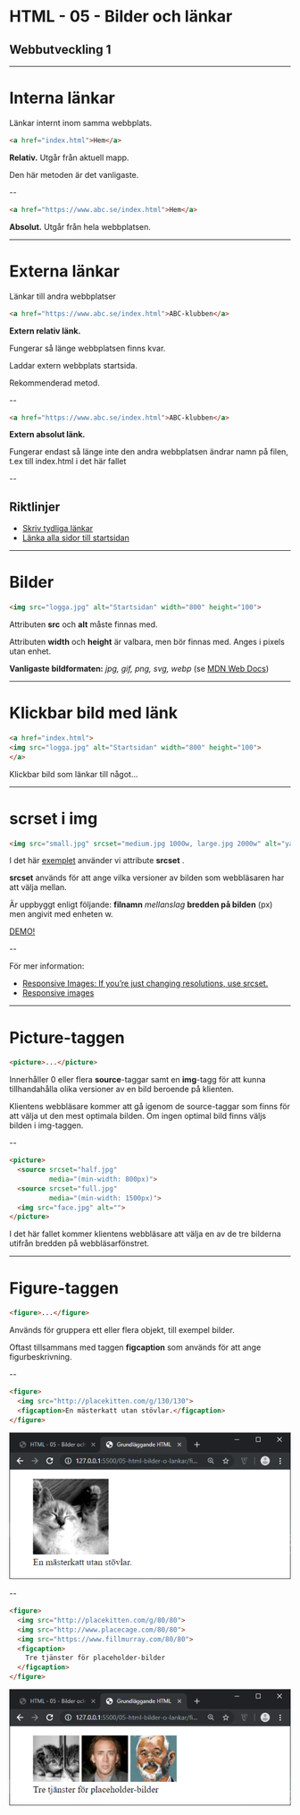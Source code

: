 # HTML - 05 - Bilder och länkar
## Webbutveckling 1

---

# Interna länkar

Länkar internt inom samma webbplats.

```html
<a href="index.html">Hem</a>
```

**Relativ.** Utgår från aktuell mapp.

Den här metoden är det vanligaste.

--

```html
<a href="https://www.abc.se/index.html">Hem</a>
```

**Absolut.** Utgår från hela webbplatsen.

---

# Externa länkar

Länkar till andra webbplatser

```html
<a href="https://www.abc.se/index.html">ABC-klubben</a>
```

**Extern relativ länk.**

Fungerar så länge webbplatsen finns kvar.

Laddar extern webbplats startsida.

Rekommenderad metod.

--

```html
<a href="https://www.abc.se/index.html">ABC-klubben</a>
```

**Extern absolut länk.**

Fungerar endast så länge inte den andra webbplatsen ändrar namn på filen, t.ex till index.html i det här fallet

--

## Riktlinjer

* [Skriv tydliga länkar](https://webbriktlinjer.se/riktlinjer/5-skriv-tydliga-lankar/)
* [Länka alla sidor till startsidan](https://webbriktlinjer.se/riktlinjer/31-alla-sidor-ska-ha-lankar-till-startsidan-och-andra-sidor-som-ar-viktiga-for-orienteringen/)

---

# Bilder

```html
<img src="logga.jpg" alt="Startsidan" width="800" height="100">
```

Attributen **src** och **alt** måste finnas med.

Attributen **width** och **height** är valbara, men bör finnas med. Anges i pixels utan enhet.

**Vanligaste bildformaten:** *jpg, gif, png, svg, webp* (se [MDN Web Docs](https://developer.mozilla.org/en-US/docs/Web/HTML/Element/img))

---

# Klickbar bild med länk

```html
<a href="index.html">
<img src="logga.jpg" alt="Startsidan" width="800" height="100">
</a>
```

Klickbar bild som länkar till något...

---

# scrset i img

```html
<img src="small.jpg" srcset="medium.jpg 1000w, large.jpg 2000w" alt="yah">
```

I det här [exemplet](https://css-tricks.com/responsive-images-youre-just-changing-resolutions-use-srcset/) använder vi attribute **srcset** .

**srcset** används för att ange vilka versioner av bilden som webbläsaren har att välja mellan.

Är uppbyggt enligt följande: **filnamn** *mellanslag* **bredden på bilden** (px) men angivit med enheten w.

[DEMO!](https://mdn.github.io/learning-area/html/multimedia-and-embedding/responsive-images/responsive.html)

--

För mer information:

* [Responsive Images: If you’re just changing resolutions, use srcset.](https://css-tricks.com/responsive-images-youre-just-changing-resolutions-use-srcset/)
* [Responsive images](https://developer.mozilla.org/en-US/docs/Learn/HTML/Multimedia_and_embedding/Responsive_images)

---

# Picture-taggen

```html
<picture>...</picture>
```

Innerhåller 0 eller flera **source**-taggar samt en **img**-tagg för att kunna tillhandahålla olika versioner av en bild beroende på klienten.

Klientens webbläsare kommer att gå igenom de source-taggar som finns för att välja ut den mest optimala bilden. Om ingen optimal bild finns väljs bilden i img-taggen.

--

```html
<picture>
  <source srcset="half.jpg" 
          media="(min-width: 800px)">
  <source srcset="full.jpg" 
          media="(min-width: 1500px)">
  <img src="face.jpg" alt="">
</picture>
```

I det här fallet kommer klientens webbläsare att välja en av de tre bilderna utifrån bredden på webbläsarfönstret.

---

# Figure-taggen

```html
<figure>...</figure>
```

Används för gruppera ett eller flera objekt, till exempel bilder.

Oftast tillsammans med taggen **figcaption** som används för att ange figurbeskrivning.

--

```html
<figure>
  <img src="http://placekitten.com/g/130/130">
  <figcaption>En mästerkatt utan stövlar.</figcaption>
</figure>
```

![figure1](images/figure1.png)

--

```html
<figure>
  <img src="http://placekitten.com/g/80/80">
  <img src="http://www.placecage.com/80/80">
  <img src="https://www.fillmurray.com/80/80">
  <figcaption>
    Tre tjänster för placeholder-bilder
  </figcaption>
</figure>
```

![figure2](images/figure2.png)
